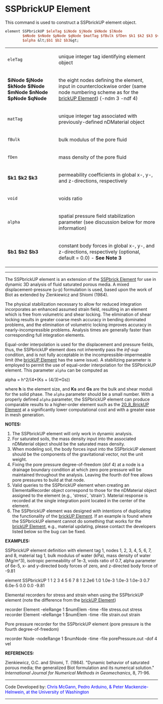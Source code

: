 # SSPbrickUP Element

<p>This command is used to construct a SSPbrickUP element object.</p>

```tcl
element SSPbrickUP $eleTag $iNode $jNode $kNode $lNode
        $mNode $nNode $pNode $qNode $matTag $fBulk $fDen $k1 $k2 $k3 $void
        $alpha &lt;$b1 $b2 $b3&gt;
```

<table>
<tbody>
<tr class="odd">
<td><code class="parameter-table-variable">eleTag</code></td>
<td><p>unique integer tag identifying element object</p></td>
</tr>
<tr class="even">
<td><p><strong>$iNode $jNode $kNode $lNode $mNode $nNode $pNode
$qNode</strong></p></td>
<td><p>the eight nodes defining the element, input in counterclockwise
order (same node numbering scheme as for the <a href="Brick_u-p_Element"
title="wikilink"> brickUP Element</a>) (-ndm 3 -ndf 4)</p></td>
</tr>
<tr class="odd">
<td><code class="parameter-table-variable">matTag</code></td>
<td><p>unique integer tag associated with previously-defined nDMaterial
object</p></td>
</tr>
<tr class="even">
<td><code class="parameter-table-variable">fBulk</code></td>
<td><p>bulk modulus of the pore fluid</p></td>
</tr>
<tr class="odd">
<td><code class="parameter-table-variable">fDen</code></td>
<td><p>mass density of the pore fluid</p></td>
</tr>
<tr class="even">
<td><p><strong>$k1 $k2 $k3</strong></p></td>
<td><p>permeability coefficients in global x-, y-, and z-directions,
respectively</p></td>
</tr>
<tr class="odd">
<td><code class="parameter-table-variable">void</code></td>
<td><p>voids ratio</p></td>
</tr>
<tr class="even">
<td><code class="parameter-table-variable">alpha</code></td>
<td><p>spatial pressure field stabilization parameter (see discussion
below for more information)</p></td>
</tr>
<tr class="odd">
<td><p><strong>$b1 $b2 $b3</strong></p></td>
<td><p>constant body forces in global x-, y-, and z-directions,
respectively (optional, default = 0.0) - <strong>See Note
3</strong></p></td>
</tr>
</tbody>
</table>
<hr />
<p>The SSPbrickUP element is an extension of the <a
href="SSPbrick_Element" title="wikilink">SSPbrick Element</a> for use in
dynamic 3D analysis of fluid saturated porous media. A mixed
displacement-pressure (u-p) formulation is used, based upon the work of
Biot as extended by Zienkiewicz and Shiomi (1984).</p>
<p>The physical stabilization necessary to allow for reduced integration
incorporates an enhanced assumed strain field, resulting in an element
which is free from volumetric and shear locking. The elimination of
shear locking results in greater coarse mesh accuracy in bending
dominated problems, and the elimination of volumetric locking improves
accuracy in nearly-incompressible problems. Analysis times are generally
faster than corresponding full integration elements.</p>
<p>Equal-order interpolation is used for the displacement and pressure
fields, thus, the SSPbrickUP element does not inherently pass the
<em>inf-sup</em> condition, and is not fully acceptable in the
incompressible-impermeable limit (the <a href="Brick_u-p_Element"
title="wikilink"> brickUP Element</a> has the same issue). A stabilizing
parameter is employed to permit the use of equal-order interpolation for
the SSPbrickUP element. This parameter <code class="tcl-variable">alpha</code> can be
computed as</p>
<p>alpha = h^2/(4*(Ks + (4/3)*Gs))</p>
<p>where <strong>h</strong> is the element size, and <strong>Ks</strong>
and <strong>Gs</strong> are the bulk and shear moduli for the solid
phase. The <code class="tcl-variable">alpha</code> parameter should be a small number.
With a properly defined <code class="tcl-variable">alpha</code> parameter, the
SSPbrickUP element can produce comparable results to a higher-order
element such as the <a href="Twenty_Eight_Node_Brick_u-p_Element"
title="wikilink"> 20_8_BrickUP Element</a> at a significantly lower
computational cost and with a greater ease in mesh generation.</p>
<p><strong>NOTES:</strong></p>
<ol>
<li>The SSPbrickUP element will only work in dynamic analysis.</li>
<li>For saturated soils, the mass density input into the associated
nDMaterial object should be the saturated mass density.</li>
<li>When modeling soil, the body forces input into the SSPbrickUP
element should be the components of the gravitational vector, not the
unit weight.</li>
<li>Fixing the pore pressure degree-of-freedom (dof 4) at a node is a
drainage boundary condition at which zero pore pressure will be
maintained throughout the analysis. Leaving the fourth dof free allows
pore pressures to build at that node.</li>
<li>Valid queries to the SSPbrickUP element when creating an
ElementalRecorder object correspond to those for the nDMaterial object
assigned to the element (e.g., 'stress', 'strain'). Material response is
recorded at the single integration point located in the center of the
element.</li>
<li>The SSPbrickUP element was designed with intentions of duplicating
the functionality of the <a href="Brick_u-p_Element" title="wikilink">
brickUP Element</a>. If an example is found where the SSPbrickUP element
cannot do something that works for the <a href="Brick_u-p_Element"
title="wikilink"> brickUP Element</a>, e.g., material updating, please
contact the developers listed below so the bug can be fixed.</li>
</ol>
<p><strong>EXAMPLES:</strong></p>
<p>SSPbrickUP element definition with element tag 1, nodes 1, 2, 3, 4,
5, 6, 7, and 8, material tag 1, bulk modulus of water (kPa), mass
density of water (Mg/m^3), isotropic permeability of 1e-3, voids ratio
of 0.7, alpha parameter of 6e-5, x- and y-directed body forces of zero,
and z-directed body force of -9.81</p>
<p>element SSPbrickUP 1 1 2 3 4 5 6 7 8 1 2.2e6 1.0 1.0e-3 1.0e-3 1.0e-3
0.7 6.0e-5 0.0 0.0 -9.81</p>
<p>Elemental recorders for stress and strain when using the SSPbrickUP
element (note the difference from the <a href="Brick_u-p_Element"
title="wikilink"> brickUP Element</a>)</p>
<p>recorder Element -eleRange 1 $numElem -time -file stress.out stress
recorder Element -eleRange 1 $numElem -time -file strain.out strain</p>
<p>Pore pressure recorder for the SSPbrickUP element (pore pressure is
the fourth degree-of-freedom)</p>
<p>recorder Node -nodeRange 1 $numNode -time -file porePressure.out -dof
4 vel</p>
<p><strong>REFERENCES:</strong></p>
<p>Zienkiewicz, O.C. and Shiomi, T. (1984). "Dynamic behavior of
saturated porous media; the generalized Biot formulation and its
numerical solution." <em>International Journal for Numerical Methods in
Geomechanics</em>, 8, 71-96.</p>
<hr />
<p>Code Developed by: <span style="color:blue"> Chris McGann,
Pedro Arduino, &amp; Peter Mackenzie-Helnwein, at the University of
Washington </span></p>
<hr />

